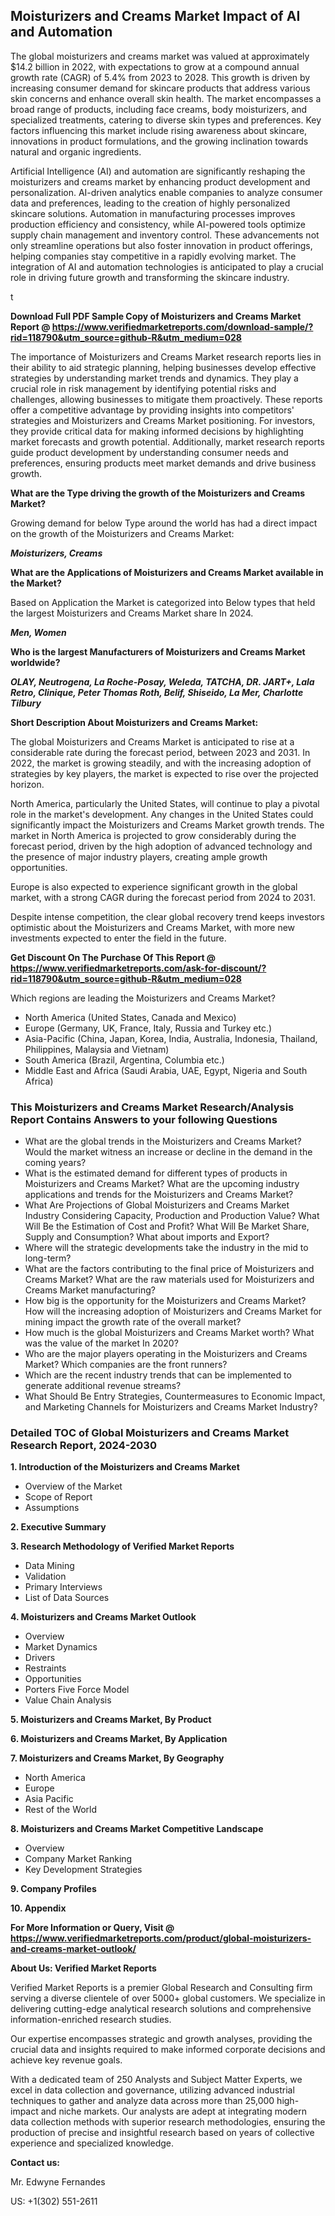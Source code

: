 <h2>Moisturizers and Creams Market Impact of AI and Automation</h2><p>The global moisturizers and creams market was valued at approximately $14.2 billion in 2022, with expectations to grow at a compound annual growth rate (CAGR) of 5.4% from 2023 to 2028. This growth is driven by increasing consumer demand for skincare products that address various skin concerns and enhance overall skin health. The market encompasses a broad range of products, including face creams, body moisturizers, and specialized treatments, catering to diverse skin types and preferences. Key factors influencing this market include rising awareness about skincare, innovations in product formulations, and the growing inclination towards natural and organic ingredients.</p><p>Artificial Intelligence (AI) and automation are significantly reshaping the moisturizers and creams market by enhancing product development and personalization. AI-driven analytics enable companies to analyze consumer data and preferences, leading to the creation of highly personalized skincare solutions. Automation in manufacturing processes improves production efficiency and consistency, while AI-powered tools optimize supply chain management and inventory control. These advancements not only streamline operations but also foster innovation in product offerings, helping companies stay competitive in a rapidly evolving market. The integration of AI and automation technologies is anticipated to play a crucial role in driving future growth and transforming the skincare industry.</p>t</p><p id="" class=""><strong>Download Full PDF Sample Copy of Moisturizers and Creams Market Report @ <a href="https://www.verifiedmarketreports.com/download-sample/?rid=118790&utm_source=github-R&utm_medium=028" target="_blank">https://www.verifiedmarketreports.com/download-sample/?rid=118790&utm_source=github-R&utm_medium=028</a></strong></p><p>The importance of&nbsp;Moisturizers and Creams Market research reports lies in their ability to aid strategic planning, helping businesses develop effective strategies by understanding market trends and dynamics. They play a crucial role in risk management by identifying potential risks and challenges, allowing businesses to mitigate them proactively. These reports offer a competitive advantage by providing insights into competitors' strategies and Moisturizers and Creams Market positioning. For investors, they provide critical data for making informed decisions by highlighting market forecasts and growth potential. Additionally, market research reports guide product development by understanding consumer needs and preferences, ensuring products meet market demands and drive business growth.</p><p><strong>What are the&nbsp;Type driving the growth of the Moisturizers and Creams Market?</strong></p><p id="" class="">Growing demand for below Type around the world has had a direct impact on the growth of the Moisturizers and Creams Market:</p><em><strong>Moisturizers, Creams</strong></em></p><strong>What are the&nbsp;Applications&nbsp;of Moisturizers and Creams Market available in the Market?</strong></p><p id="" class="">Based on Application the Market is categorized into Below types that held the largest Moisturizers and Creams Market share In 2024.</p><em><strong>Men, Women</strong></em></p><strong>Who is the largest Manufacturers of Moisturizers and Creams Market worldwide?</strong></p><p><em><strong>OLAY, Neutrogena, La Roche-Posay, Weleda, TATCHA, DR. JART+, Lala Retro, Clinique, Peter Thomas Roth, Belif, Shiseido, La Mer, Charlotte Tilbury</strong></em></p><p id="" class=""><strong>Short Description About Moisturizers and Creams Market:</strong></p><p>The global Moisturizers and Creams Market is anticipated to rise at a considerable rate during the forecast period, between 2023 and 2031. In 2022, the market is growing steadily, and with the increasing adoption of strategies by key players, the market is expected to rise over the projected horizon.</p><p>North America, particularly the United States, will continue to play a pivotal role in the market's development. Any changes in the United States could significantly impact the Moisturizers and Creams Market growth trends. The market in North America is projected to grow considerably during the forecast period, driven by the high adoption of advanced technology and the presence of major industry players, creating ample growth opportunities.</p><p>Europe is also expected to experience significant growth in the global market, with a strong CAGR during the forecast period from 2024 to 2031.</p><p>Despite intense competition, the clear global recovery trend keeps investors optimistic about the Moisturizers and Creams Market, with more new investments expected to enter the field in the future.</p><p id="" class=""><strong>Get Discount On The Purchase Of This Report @ <a href="https://www.verifiedmarketreports.com/ask-for-discount/?rid=118790&utm_source=github-R&utm_medium=028" target="_blank">https://www.verifiedmarketreports.com/ask-for-discount/?rid=118790&utm_source=github-R&utm_medium=028</a></strong></p>Which regions are leading the Moisturizers and Creams Market?</p><ul><li>North America (United States, Canada and Mexico)</li><li>Europe (Germany, UK, France, Italy, Russia and Turkey etc.)</li><li>Asia-Pacific (China, Japan, Korea, India, Australia, Indonesia, Thailand, Philippines, Malaysia and Vietnam)</li><li>South America (Brazil, Argentina, Columbia etc.)</li><li>Middle East and Africa (Saudi Arabia, UAE, Egypt, Nigeria and South Africa)</li></ul><h3 id="" class="">This Moisturizers and Creams Market Research/Analysis Report Contains Answers to your following Questions</h3><ul><li>What are the global trends in the Moisturizers and Creams Market? Would the market witness an increase or decline in the demand in the coming years?</li><li>What is the estimated demand for different types of products in Moisturizers and Creams Market? What are the upcoming industry applications and trends for the Moisturizers and Creams Market?</li><li>What Are Projections of Global Moisturizers and Creams Market Industry Considering Capacity, Production and Production Value? What Will Be the Estimation of Cost and Profit? What Will Be Market Share, Supply and Consumption? What about imports and Export?</li><li>Where will the strategic developments take the industry in the mid to long-term?</li><li>What are the factors contributing to the final price of Moisturizers and Creams Market? What are the raw materials used for Moisturizers and Creams Market manufacturing?</li><li>How big is the opportunity for the Moisturizers and Creams Market? How will the increasing adoption of Moisturizers and Creams Market for mining impact the growth rate of the overall market?</li><li>How much is the global Moisturizers and Creams Market worth? What was the value of the market In 2020?</li><li>Who are the major players operating in the Moisturizers and Creams Market? Which companies are the front runners?</li><li>Which are the recent industry trends that can be implemented to generate additional revenue streams?</li><li>What Should Be Entry Strategies, Countermeasures to Economic Impact, and Marketing Channels for Moisturizers and Creams Market Industry?</li></ul><h3 id="" class="">Detailed TOC of Global Moisturizers and Creams Market Research Report, 2024-2030</h3><p id="" class=""><strong>1. Introduction of the Moisturizers and Creams Market</strong></p><ul><li>Overview of the Market</li><li>Scope of Report</li><li>Assumptions</li></ul><p id="" class=""><strong>2. Executive Summary</strong></p><p id="" class=""><strong>3. Research Methodology of Verified Market Reports</strong></p><ul><li>Data Mining</li><li>Validation</li><li>Primary Interviews</li><li>List of Data Sources</li></ul><p id="" class=""><strong>4. Moisturizers and Creams Market Outlook</strong></p><ul><li>Overview</li><li>Market Dynamics</li><li>Drivers</li><li>Restraints</li><li>Opportunities</li><li>Porters Five Force Model</li><li>Value Chain Analysis</li></ul><p id="" class=""><strong>5. Moisturizers and Creams Market, By Product</strong></p><p id="" class=""><strong>6. Moisturizers and Creams Market, By Application</strong></p><p id="" class=""><strong>7. Moisturizers and Creams Market, By Geography</strong></p><ul><li>North America</li><li>Europe</li><li>Asia Pacific</li><li>Rest of the World</li></ul><p id="" class=""><strong>8. Moisturizers and Creams Market Competitive Landscape</strong></p><ul><li>Overview</li><li>Company Market Ranking</li><li>Key Development Strategies</li></ul><p id="" class=""><strong>9. Company Profiles</strong></p><p id="" class=""><strong>10. Appendix</strong></p><p id="" class=""><strong>For More Information or Query, Visit @ <a href="https://www.verifiedmarketreports.com/product/global-moisturizers-and-creams-market-outlook/" target="_blank">https://www.verifiedmarketreports.com/product/global-moisturizers-and-creams-market-outlook/</a></strong></p><p id="" class=""><strong>About Us: Verified Market Reports</strong></p><p id="" class="">Verified Market Reports is a premier Global Research and Consulting firm serving a diverse clientele of over 5000+ global customers. We specialize in delivering cutting-edge analytical research solutions and comprehensive information-enriched research studies.</p><p id="" class="">Our expertise encompasses strategic and growth analyses, providing the crucial data and insights required to make informed corporate decisions and achieve key revenue goals.</p><p id="" class="">With a dedicated team of 250 Analysts and Subject Matter Experts, we excel in data collection and governance, utilizing advanced industrial techniques to gather and analyze data across more than 25,000 high-impact and niche markets. Our analysts are adept at integrating modern data collection methods with superior research methodologies, ensuring the production of precise and insightful research based on years of collective experience and specialized knowledge.</p><p id="" class=""><strong>Contact us:</strong></p><p id="" class="">Mr. Edwyne Fernandes</p><p id="" class="">US: +1(302) 551-2611</p>
